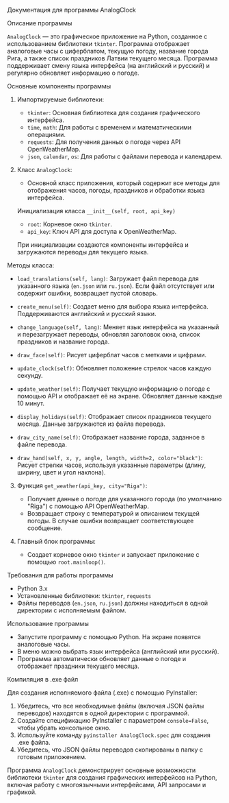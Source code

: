  Документация для программы AnalogClock

 Описание программы

`AnalogClock` — это графическое приложение на Python, созданное с использованием библиотеки `tkinter`. Программа отображает аналоговые часы с циферблатом, текущую погоду, название города Рига, а также список праздников Латвии текущего месяца. Программа поддерживает смену языка интерфейса (на английский и русский) и регулярно обновляет информацию о погоде.

 Основные компоненты программы

1. Импортируемые библиотеки:
   - `tkinter`: Основная библиотека для создания графического интерфейса.
   - `time`, `math`: Для работы с временем и математическими операциями.
   - `requests`: Для получения данных о погоде через API OpenWeatherMap.
   - `json`, `calendar`, `os`: Для работы с файлами перевода и календарем.

2. Класс `AnalogClock`:
   - Основной класс приложения, который содержит все методы для отображения часов, погоды, праздников и обработки языка интерфейса.

   Инициализация класса `__init__(self, root, api_key)`
   - `root`: Корневое окно `tkinter`.
   - `api_key`: Ключ API для доступа к OpenWeatherMap.

   При инициализации создаются компоненты интерфейса и загружаются переводы для текущего языка.

 Методы класса:

   - `load_translations(self, lang)`: Загружает файл перевода для указанного языка (`en.json` или `ru.json`). Если файл отсутствует или содержит ошибки, возвращает пустой словарь.

   - `create_menu(self)`: Создает меню для выбора языка интерфейса. Поддерживаются английский и русский языки.

   - `change_language(self, lang)`: Меняет язык интерфейса на указанный и перезагружает переводы, обновляя заголовок окна, список праздников и название города.

   - `draw_face(self)`: Рисует циферблат часов с метками и цифрами.

   - `update_clock(self)`: Обновляет положение стрелок часов каждую секунду.

   - `update_weather(self)`: Получает текущую информацию о погоде с помощью API и отображает её на экране. Обновляет данные каждые 10 минут.

   - `display_holidays(self)`: Отображает список праздников текущего месяца. Данные загружаются из файла перевода.

   - `draw_city_name(self)`: Отображает название города, заданное в файле перевода.

   - `draw_hand(self, x, y, angle, length, width=2, color="black")`: Рисует стрелки часов, используя указанные параметры (длину, ширину, цвет и угол наклона).

3. Функция `get_weather(api_key, city="Riga")`:
   - Получает данные о погоде для указанного города (по умолчанию "Riga") с помощью API OpenWeatherMap.
   - Возвращает строку с температурой и описанием текущей погоды. В случае ошибки возвращает соответствующее сообщение.

4. Главный блок программы:
   - Создает корневое окно `tkinter` и запускает приложение с помощью `root.mainloop()`.

Требования для работы программы

- Python 3.x
- Установленные библиотеки: `tkinter`, `requests`
- Файлы переводов (`en.json`, `ru.json`) должны находиться в одной директории с исполняемым файлом.

 Использование программы

- Запустите программу с помощью Python. На экране появятся аналоговые часы.
- В меню можно выбрать язык интерфейса (английский или русский).
- Программа автоматически обновляет данные о погоде и отображает праздники текущего месяца.

 Компиляция в .exe файл

Для создания исполняемого файла (.exe) с помощью PyInstaller:

1. Убедитесь, что все необходимые файлы (включая JSON файлы переводов) находятся в одной директории с программой.
2. Создайте спецификацию PyInstaller с параметром `console=False`, чтобы убрать консольное окно.
3. Используйте команду `pyinstaller AnalogClock.spec` для создания .exe файла.
4. Убедитесь, что JSON файлы переводов скопированы в папку с готовым приложением.


Программа `AnalogClock` демонстрирует основные возможности библиотеки `tkinter` для создания графических интерфейсов на Python, включая работу с многоязычными интерфейсами, API запросами и графикой.